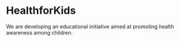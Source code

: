 # HealthforKids
We are developing an educational initiative aimed at promoting health awareness among children.
